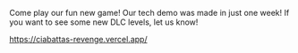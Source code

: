 Come play our fun new game!
Our tech demo was made in just one week!
If you want to see some new DLC levels, let us know!

https://ciabattas-revenge.vercel.app/
